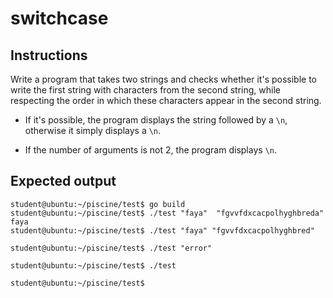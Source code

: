 # switchcase

## Instructions


Write a program that takes two strings and checks whether it's possible to write the first string with characters from the second string, while respecting the order in which these characters appear in the second string.

- If it's possible, the program displays the string followed by a `\n`, otherwise it simply displays a `\n`.

- If the number of arguments is not 2, the program displays `\n`.

## Expected output

```console
student@ubuntu:~/piscine/test$ go build
student@ubuntu:~/piscine/test$ ./test "faya"  "fgvvfdxcacpolhyghbreda" 
faya
student@ubuntu:~/piscine/test$ ./test "faya" "fgvvfdxcacpolhyghbred"

student@ubuntu:~/piscine/test$ ./test "error" 

student@ubuntu:~/piscine/test$ ./test

student@ubuntu:~/piscine/test$ 
```